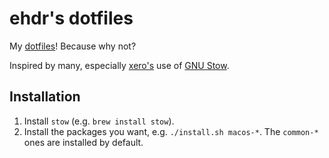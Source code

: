 # ehdr's dotfiles

My [dotfiles][1]! Because why not?

Inspired by many, especially [xero's][2] use of [GNU Stow][3].

[1]: https://dotfiles.github.io/ "GitHub ❤ ~/"
[2]: https://github.com/xero/dotfiles "xero's custom linux config files"
[3]: https://www.gnu.org/software/stow/ "GNU Stow"

## Installation

1. Install `stow` (e.g. `brew install stow`).
2. Install the packages you want, e.g. `./install.sh macos-*`. The
   `common-*` ones are installed by default.

